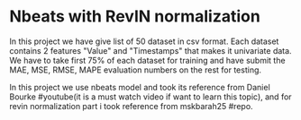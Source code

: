 # Nbeats with RevIN normalization

In this project we have give list of 50 dataset in csv format. Each dataset contains 2 features "Value" and "Timestamps" that makes it univariate data. We have to take first 75% of each dataset for training and have submit the MAE, MSE, RMSE, MAPE evaluation numbers on the rest for testing.

In this project we use nbeats model and took its reference from Daniel Bourke #youtube(it is a must watch video if want to learn this topic), and for revin normalization part i took reference from mskbarah25 #repo.

